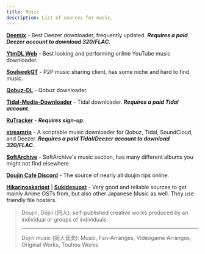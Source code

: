 ```yaml
---
title: Music
description: List of sources for music.
---
```


[**Deemix**](https://deemix.app) - Best Deezer downloader, frequently updated. **_Requires a paid Deezer account to download 320/FLAC_**.

[**YtmDL Web**](https://ytmdl.deepjyoti30.dev/) - Best looking and performing online YouTube music downloader.

[**SoulseekQT**](https://www.slsknet.org/) - P2P music sharing client, has some niche and hard to find music.

[**Qobuz-DL**](https://github.com/vitiko98/qobuz-dl) - Qobuz downloader.

[**Tidal-Media-Downloader**](https://github.com/yaronzz/Tidal-Media-Downloader) - Tidal downloader. **_Requires a paid Tidal account_**.

[**RuTracker**](https://rutracker.org) - **_Requires sign-up_**.

[**streamrip**](https://github.com/nathom/streamrip) - A scriptable music downloader for Qobuz, Tidal, SoundCloud, and Deezer. **_Requires a paid Tidal/Deezer account to download 320/FLAC._**

[**SoftArchive**](https://sanet.st/music/) - SoftArchive's music section, has many different albums you might not find elsewhere.

[**Doujin Café Discord**](https://discord.gg/doujincafe) - The source of nearly all doujin rips online.

[**Hikarinoakariost**](http://hikarinoakari.com/) | [**Sukidesuost**](http://sukidesuost.info/) - Very good and reliable sources to get mainly Anime OSTs from, but also other Japanese Music as well. They use friendly file hosters.

> Doujin, Dōjin (同人): self-published creative works produced by an individual or groups of individuals.  
>
> ---
>
> Dōjin music (同人音楽): Music, Fan-Arranges, Videogame Arranges, Original Works, Touhou Works

